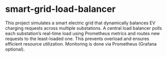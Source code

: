 # smart-grid-load-balancer

This project simulates a smart electric grid that dynamically balances EV charging requests across multiple substations. A central load balancer polls each substation’s real-time load using Prometheus metrics and routes new requests to the least-loaded one. This prevents overload and ensures efficient resource utilization. Monitoring is done via Prometheus (Grafana optional).
